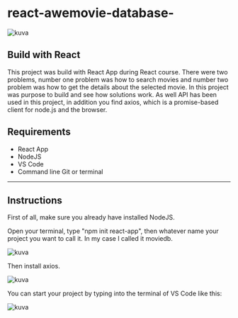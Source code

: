 # react-awemovie-database-

![kuva](https://user-images.githubusercontent.com/56343426/124610924-9c529900-de79-11eb-9498-02eddf5b9761.png)

## Build with React ##

This project was build with React App during React course. There were two problems, number one problem was how to search movies and number two problem was how to get the details about the selected movie. In this project was purpose to build and see how solutions work. As well API has been used in this project, in addition you find axios, which is a promise-based client for node.js and the browser. 

## Requirements ## 
* React App
* NodeJS
* VS Code 
* Command line Git or terminal 
-------------------
## Instructions ## 

First of all, make sure you already have installed NodeJS.

Open your terminal, type "npm init react-app", then whatever name your project you want to call it. In my case I called it moviedb. 

![kuva](https://user-images.githubusercontent.com/56343426/124720536-ea66ab80-df10-11eb-9882-c7c7f4008838.png)

Then install axios. 

![kuva](https://user-images.githubusercontent.com/56343426/124722375-a96f9680-df12-11eb-952e-a36d918a75ea.png)

You can start your project by typing into the terminal of VS Code like this: 

![kuva](https://user-images.githubusercontent.com/56343426/124722898-2a2e9280-df13-11eb-89f9-4e888f012256.png)










